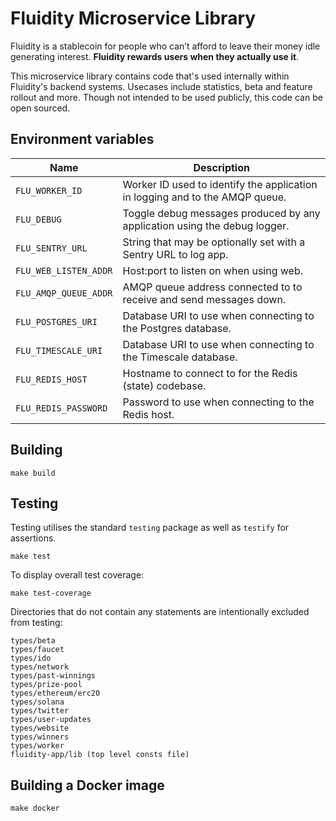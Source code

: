 
# Fluidity Microservice Library

Fluidity is a stablecoin for people who can’t afford to leave their
money idle generating interest. **Fluidity rewards users when they actually
use it**.

This microservice library contains code that's used internally within
Fluidity's backend systems. Usecases include statistics, beta and feature
rollout and more. Though not intended to be used publicly, this code can
be open sourced.

## Environment variables

|         Name          |                              Description
|-----------------------|------------------------------------------------------------------------------|
| `FLU_WORKER_ID`       | Worker ID used to identify the application in logging and to the AMQP queue. |
| `FLU_DEBUG`           | Toggle debug messages produced by any application using the debug logger.    |
| `FLU_SENTRY_URL`      | String that may be optionally set with a Sentry URL to log app.              |
| `FLU_WEB_LISTEN_ADDR` | Host:port to listen on when using web.                                       |
| `FLU_AMQP_QUEUE_ADDR` | AMQP queue address connected to to receive and send messages down.           |
| `FLU_POSTGRES_URI`    | Database URI to use when connecting to the Postgres database.                |
| `FLU_TIMESCALE_URI`   | Database URI to use when connecting to the Timescale database.               |
| `FLU_REDIS_HOST`      | Hostname to connect to for the Redis (state) codebase.                       |
| `FLU_REDIS_PASSWORD`  | Password to use when connecting to the Redis host.                           |

## Building

	make build

## Testing
	
Testing utilises the standard `testing` package as well as `testify` for assertions.

	make test

To display overall test coverage:

	make test-coverage

Directories that do not contain any statements are intentionally excluded from testing:

	types/beta
	types/faucet
	types/ido
	types/network
	types/past-winnings
	types/prize-pool
	types/ethereum/erc20
	types/solana
	types/twitter
	types/user-updates
	types/website
	types/winners
	types/worker
	fluidity-app/lib (top level consts file)

## Building a Docker image

	make docker
